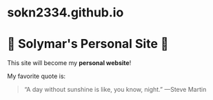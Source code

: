 # sokn2334.github.io

# :blossom: Solymar's Personal Site :blossom:
This site will become my **personal website**!

My favorite quote is:
> “A day without sunshine is like, you know, night.” —Steve Martin

